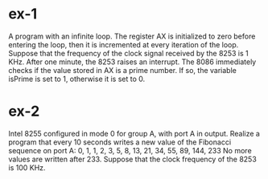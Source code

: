 # ex-1
A program with an infinite loop. The register AX is initialized to zero before entering the loop, then it is incremented at every iteration of the loop. Suppose that the frequency of the clock signal received by the 8253 is 1 KHz. After one minute, the 8253 raises an interrupt. The 8086 immediately checks if the value stored in AX is a prime number. If so, the variable isPrime is set to 1, otherwise it is set to 0.

# ex-2
Intel 8255 configured in mode 0 for group A, with port A in output. Realize a program that every 10 seconds writes a new value of the Fibonacci sequence on port A:
0, 1, 1, 2, 3, 5, 8, 13, 21, 34, 55, 89, 144, 233
No more values are written after 233. Suppose that the clock frequency of the 8253 is 100 KHz.
